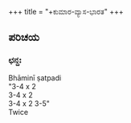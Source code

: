 +++
title = "+ಕುಮಾರ-ವ್ಯಾಸ-ಭಾರತ"
+++
## ಪರಿಚಯ
### ಛನ್ದಃ
Bhāminī ṣatpadi  
"3-4 x 2  
3-4 x 2  
3-4 x 2 3-5"  
Twice